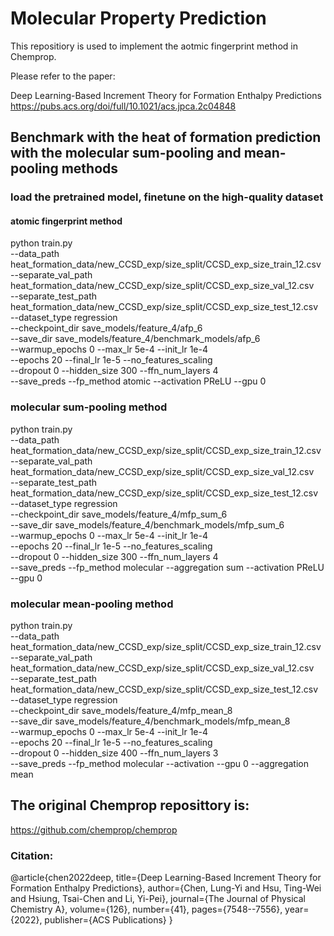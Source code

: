 # Molecular Property Prediction
This repositiory is used to implement the aotmic fingerprint method in Chemprop.

Please refer to the paper:

Deep Learning-Based Increment Theory for Formation Enthalpy Predictions
https://pubs.acs.org/doi/full/10.1021/acs.jpca.2c04848


## Benchmark with the heat of formation prediction with the molecular sum-pooling and mean-pooling methods

### load the pretrained model, finetune on the high-quality dataset
#### atomic fingerprint method 
python train.py \
    --data_path heat_formation_data/new_CCSD_exp/size_split/CCSD_exp_size_train_12.csv \
    --separate_val_path heat_formation_data/new_CCSD_exp/size_split/CCSD_exp_size_val_12.csv \
    --separate_test_path heat_formation_data/new_CCSD_exp/size_split/CCSD_exp_size_test_12.csv \
    --dataset_type regression \
    --checkpoint_dir save_models/feature_4/afp_6 \
    --save_dir save_models/feature_4/benchmark_models/afp_6 \
    --warmup_epochs 0 --max_lr 5e-4 --init_lr 1e-4 \
    --epochs 20 --final_lr 1e-5 --no_features_scaling \
    --dropout 0 --hidden_size 300 --ffn_num_layers 4 \
    --save_preds --fp_method atomic --activation PReLU --gpu 0
    
### molecular sum-pooling method
python train.py \
    --data_path heat_formation_data/new_CCSD_exp/size_split/CCSD_exp_size_train_12.csv \
    --separate_val_path heat_formation_data/new_CCSD_exp/size_split/CCSD_exp_size_val_12.csv \
    --separate_test_path heat_formation_data/new_CCSD_exp/size_split/CCSD_exp_size_test_12.csv \
    --dataset_type regression \
    --checkpoint_dir save_models/feature_4/mfp_sum_6 \
    --save_dir save_models/feature_4/benchmark_models/mfp_sum_6 \
    --warmup_epochs 0 --max_lr 5e-4 --init_lr 1e-4 \
    --epochs 20 --final_lr 1e-5 --no_features_scaling \
    --dropout 0 --hidden_size 300 --ffn_num_layers 4 \
    --save_preds --fp_method molecular --aggregation sum --activation PReLU --gpu 0

### molecular mean-pooling method
python train.py \
    --data_path heat_formation_data/new_CCSD_exp/size_split/CCSD_exp_size_train_12.csv \
    --separate_val_path heat_formation_data/new_CCSD_exp/size_split/CCSD_exp_size_val_12.csv \
    --separate_test_path heat_formation_data/new_CCSD_exp/size_split/CCSD_exp_size_test_12.csv \
    --dataset_type regression \
    --checkpoint_dir save_models/feature_4/mfp_mean_8 \
    --save_dir save_models/feature_4/benchmark_models/mfp_mean_8 \
    --warmup_epochs 0 --max_lr 5e-4 --init_lr 1e-4 \
    --epochs 20 --final_lr 1e-5 --no_features_scaling \
    --dropout 0 --hidden_size 400 --ffn_num_layers 3 \
    --save_preds --fp_method molecular --activation --gpu 0 --aggregation mean

## The original Chemprop reposittory is:
https://github.com/chemprop/chemprop

### Citation:
@article{chen2022deep,
  title={Deep Learning-Based Increment Theory for Formation Enthalpy Predictions},
  author={Chen, Lung-Yi and Hsu, Ting-Wei and Hsiung, Tsai-Chen and Li, Yi-Pei},
  journal={The Journal of Physical Chemistry A},
  volume={126},
  number={41},
  pages={7548--7556},
  year={2022},
  publisher={ACS Publications}
}